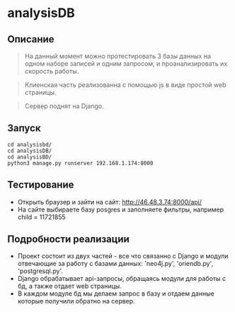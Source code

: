 # analysisDB

## Описание
> На данный момент можно протестировать 3 базы данных на одном наборе записей и одним запросом, и проанализировать их скорость работы.

> Клиенская часть реализованна с помощью js в виде простой web страницы.

> Сервер поднят на Django.

## Запуск
```shell
cd analysisbd/
cd analysisDB/
cd analysisBD/
python3 manage.py runserver 192.168.1.174:8000
```

## Тестирование
- Открыть браузер и зайти на сайт: http://46.48.3.74:8000/api/
- На сайте выбираете базу posgres и заполняете фильтры, например child = 11721855

## Подробности реализации
- Проект состоит из двух частей - все что связанно с Django и модули отвечающие за работу с базами данных: 'neo4j.py', 'oriendb.py', 'postgresql.py'.
- Django обрабатывает api-запросы, обращаясь модули для работы с бд, а также отдает web страницы.
- В каждом модуле бд мы делаем запрос в базу и отдаем данные которые получили обратно на сервер.
